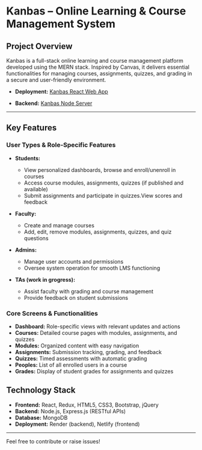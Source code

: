 # Kanbas – Online Learning & Course Management System

## Project Overview

Kanbas is a full-stack online learning and course management platform developed using the MERN stack. Inspired by Canvas, it delivers essential functionalities for managing courses, assignments, quizzes, and grading in a secure and user-friendly environment.

- **Deployment:** [Kanbas React Web App](https://kanbas-react-web-app-24fall.netlify.app/)  
  
- **Backend:** [Kanbas Node Server](https://github.com/codehroll/kanbas-node-server-app) 

---

## Key Features

### User Types & Role-Specific Features

- **Students:**  
  - View personalized dashboards, browse and enroll/unenroll in courses  
  - Access course modules, assignments, quizzes (if published and available)  
  - Submit assignments and participate in quizzes.View scores and feedback

- **Faculty:**  
  - Create and manage courses  
  - Add, edit, remove modules, assignments, quizzes, and quiz questions

- **Admins:**  
  - Manage user accounts and permissions  
  - Oversee system operation for smooth LMS functioning

- **TAs (work in grogress):**  
  - Assist faculty with grading and course management  
  - Provide feedback on student submissions

### Core Screens & Functionalities

- **Dashboard:** Role-specific views with relevant updates and actions  
- **Courses:** Detailed course pages with modules, assignments, and quizzes  
- **Modules:** Organized content with easy navigation  
- **Assignments:** Submission tracking, grading, and feedback  
- **Quizzes:** Timed assessments with automatic grading  
- **Peoples:** List of all enrolled users in a course  
- **Grades:** Display of student grades for assignments and quizzes

## Technology Stack

- **Frontend:** React, Redux, HTML5, CSS3, Bootstrap, jQuery  
- **Backend:** Node.js, Express.js (RESTful APIs)  
- **Database:** MongoDB  
- **Deployment:** Render (backend), Netlify (frontend)

---

Feel free to contribute or raise issues!


